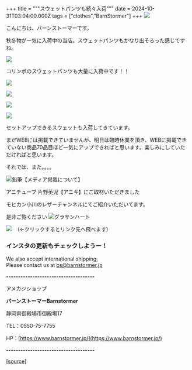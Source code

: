 +++
title = """スウェットパンツも続々入荷"""
date = 2024-10-31T03:04:00.000Z
tags = ["clothes","BarnStormer"]
+++
[![](https://stat.ameba.jp/user_images/20231023/16/barnstormer-go/b2/03/p/o0420015015354743273.png)](https://ameblo.jp/barnstormer-go/entry-12825670498.html)

こんにちは、バーンストーマーです。

秋冬物が一気に入荷中の当店。スウェットパンツもかなり出そろった感じですね。

[![](https://stat.ameba.jp/user_images/20241031/12/barnstormer-go/00/fd/j/o0466070015504311609.jpg)](https://stat.ameba.jp/user_images/20241031/12/barnstormer-go/00/fd/j/o0466070015504311609.jpg)

コリンボのスウェットパンツも大量に入荷中です！！

[![](https://stat.ameba.jp/user_images/20241031/12/barnstormer-go/0d/c2/j/o0466070015504311610.jpg)](https://stat.ameba.jp/user_images/20241031/12/barnstormer-go/0d/c2/j/o0466070015504311610.jpg)

[![](https://stat.ameba.jp/user_images/20241031/12/barnstormer-go/10/fc/j/o0466070015504311611.jpg)](https://stat.ameba.jp/user_images/20241031/12/barnstormer-go/10/fc/j/o0466070015504311611.jpg)

[![](https://stat.ameba.jp/user_images/20241031/12/barnstormer-go/ce/96/j/o0466070015504311613.jpg)](https://stat.ameba.jp/user_images/20241031/12/barnstormer-go/ce/96/j/o0466070015504311613.jpg)

[![](https://stat.ameba.jp/user_images/20241031/12/barnstormer-go/c0/eb/j/o0466070015504311614.jpg)](https://stat.ameba.jp/user_images/20241031/12/barnstormer-go/c0/eb/j/o0466070015504311614.jpg)

セットアップできるスウェットも入荷してきています。

まだWEBには掲載できていませんが、明日は臨時休業を頂き、WEBに掲載できていない商品70品目ほど一気にアップできればと思います。楽しみにしていただければと思います。

それでは、また。。。。

![鉛筆](https://stat100.ameba.jp/blog/ucs/img/char/char3/519.png)【メディア掲載について】

アニチューブ 片野英児【アニキ】にご取材いただきました

モヒカン小川のレザーチャンネルにてご紹介いただいてます。

是非ご覧ください ![グラサンハート](https://stat100.ameba.jp/blog/ucs/img/char/char3/148.png)

[![](https://stat.ameba.jp/user_images/20230412/16/barnstormer-go/6a/23/p/o0108010815269242493.png)](https://www.instagram.com/barnstormer_daily/)　（←クリックするとリンク先へ飛べます）

### インスタの更新もチェックしようー！

We also accept international shipping,  
Please contact us at bs@barnstormer.jp

**\-------------------------------------**

アメカジショップ

**バーンストーマーBarnstormer**

静岡県御殿場市御殿場17

TEL：0550-75-7755

HP：[https://www.barnstormer.jp/](https://www.barnstormer.jp/)

**\-------------------------------------**

[[source]](https://ameblo.jp/barnstormer-go/entry-12873268388.html)
